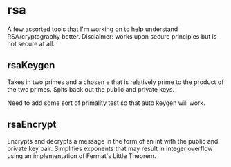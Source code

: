 # rsa

A few assorted tools that I'm working on to help understand RSA/cryptography better. Disclaimer: works upon secure principles but is not secure at all. 

## rsaKeygen

Takes in two primes and a chosen e that is relatively prime to the product of the two primes. Spits back out the public and private keys.

Need to add some sort of primality test so that auto keygen will work.

## rsaEncrypt

Encrypts and decrypts a message in the form of an int with the public and private key pair. Simplifies exponents that may result in integer overflow using an implementation of Fermat's Little Theorem.
